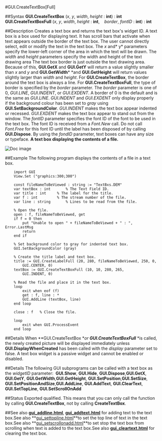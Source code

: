 
#GUI.CreateTextBox[Full]

##Syntax
**GUI.CreateTextBox** (*x*, *y*, *width*, *height* : **int**) : **int**
**GUI.CreateTextBoxFull** (*x*, *y*, *width*, *height* : **int**,    *border*, *fontID* : **int**) : **int**



##Description
Creates a text box and returns the text box's widget ID. 
A text box is a box used for displaying text. It has scroll bars that activate when text appears outside the border of the text box. The user cannot directly select, edit or modify the text in the text box.
The *x* and* y* parameters specify the lower-left corner of the area in which the text will be drawn. The *width* and *height* parameters specify the width and height of the text drawing area The text box border is just outside the text drawing area. Because of this, **GUI.GetX** and **GUI.GetY** will return a value slightly smaller than *x* and *y* and **GUI.GetWidth*** *and **GUI.GetHeight** will return values slightly larger than *width* and *height*.
For **GUI.CreateTextBox**, the border around the text box is always a line. For **GUI.CreateTextBoxFull**, the type of border is specified by the *border* parameter. The *border* parameter is one of 0, *GUI.LINE*, *GUI.INDENT*, or *GUI.EXDENT*. A border of 0 is the default and is the same as *GUI.LINE*. *GUI.INDENT* and *GUI.EXDENT* only display properly if the background colour has been set to *gray* using **GUI.SetBackgroundColor**. *GUI.INDENT* makes the text box appear indented or recessed. *GUI.EXDENT* makes the text box appear to stand out from the window. The *fontID* parameter specifies the font ID of the font to be used in the text box. The font ID is received from a *Font.New* call. Do not call *Font.Free* for this font ID until the label has been disposed of by calling **GUI.Dispose**.
By using the *fondID* parameter, text boxes can have any size or typeface.
**A text box displaying the contents of a file.**

![Doc image](gui_createtextbox_full01.gif)


##Example
The following program displays the contents of a file in a text box.



        import GUI 
        View.Set ("graphics:300;300") 
        
        const fileNameToBeViewed : string := "TextBxs.DEM"
        var textBox : int       % The Text Field ID.
        var title : int     % The label for the title.
        var f : int         % The stream number of the file.
        var line : string       % Lines to be read from the file.
        
        % Open the file.
        open : f, fileNameToBeViewed, get
        if f = 0 then
            put "Unable to open " + fileNameToBeViewed + " : ", Error.LastMsg
            return
        end if
        
        % Set background color to gray for indented text box.
        GUI.SetBackgroundColor (gray)
        
        % Create the title label and text box.
        title := GUI.CreateLabelFull (20, 280, fileNameToBeViewed, 250, 0, 
            GUI.CENTER, 0)
        textBox := GUI.CreateTextBoxFull (10, 10, 280, 265, 
            GUI.INDENT, 0)
        
        % Read the file and place it in the text box.
        loop
            exit when eof (f)
            get : f, line : *
            GUI.AddLine (textBox, line)
        end loop
        
        close : f   % Close the file.
        
        loop
            exit when GUI.ProcessEvent
        end loop
##Details
When **GUI.CreateTextBox **or **GUI.CreateTextBoxFull*** *is called, the newly created picture will be displayed immediately unless **GUI.DisplayWhenCreated** has been called with the *display* parameter set to false. 
A text box widget is a passive widget and cannot be enabled or disabled.



##Details
The following GUI subprograms can be called with a text box as the *widgetID* parameter:
 **GUI.Show**, **GUI.Hide**, **GUI.Dispose**,**GUI.GetX**, **GUI.GetY**, **GUI.GetWidth**,**GUI.GetHeight**, **GUI.SetPosition**,**GUI.SetSize**, **GUI.SetPositionAndSize**,**GUI.AddLine**, **GUI.AddText**, **GUI.ClearText**, **GUI.SetTopLine**, **GUI.SetScrollOnAdd** 



##Status
Exported qualified.
This means that you can only call the function by calling **GUI.CreateTextBox**, not by calling **CreateTextBox**.



##See also
**[gui_addline.html](GUI.AddLine)**, **[gui_addtext.html](GUI.AddText)** for adding text to the text box.See also **[gui_settopline.html](GUI.SetTopLine)**to set the top line of text in the text box.See also **[gui_setscrollonadd.html](GUI.SetScrollOnAdd)**to set stop the text box from scrolling when text is added to the text box.See also **[gui_cleartext.html](GUI.ClearText)** for clearing the text box.


